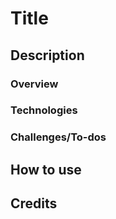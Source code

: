 # Title

## Description
### Overview
### Technologies
### Challenges/To-dos

## How to use

## Credits
